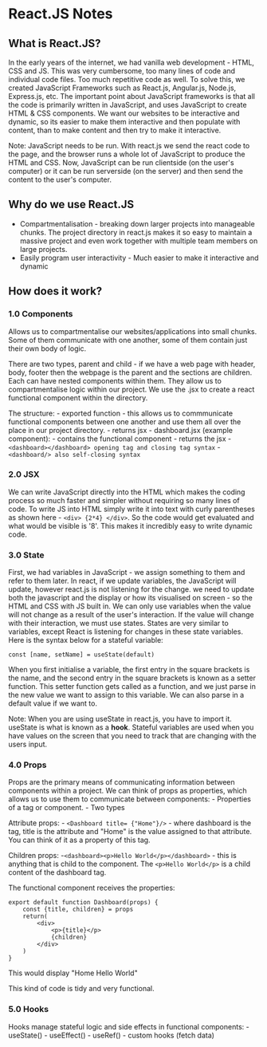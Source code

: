 # React.JS Notes

## What is React.JS?
In the early years of the internet, we had vanilla web development - HTML, CSS and JS. This was very cumbersome, too many lines of code and individual code files. Too much repetitive code as well. To solve this, we created JavaScript Frameworks such as React.js, Angular.js, Node.js, Express.js, etc. The important point about JavaScript frameworks is that all the code is primarily written in JavaScript, and uses JavaScript to create HTML & CSS components. We want our websites to be interactive and dynamic, so its easier to make them interactive and then populate with content, than to make content and then try to make it interactive.

Note: JavaScript needs to be run. With react.js we send the react code to the page, and the browser runs a whole lot of JavaScript to produce the HTML and CSS. Now, JavaScript can be run clientside (on the user's computer) or it can be run serverside (on the server) and then send the content to the user's computer.

## Why do we use React.JS
- Compartmentalisation - breaking down larger projects into manageable chunks. The project directory in react.js makes it so easy to maintain a massive project and even work together with multiple team members on large projects.
- Easily program user interactivity - Much easier to make it interactive and dynamic

## How does it work?

### 1.0 Components
Allows us to compartmentalise our websites/applications into small chunks. Some of them communicate with one another, some of them contain just their own body of logic.

There are two types, parent and child - if we have a web page with header, body, footer then the webpage is the parent and the sections are children. Each can have nested components within them. They allow us to compartmentalise logic within our project. We use the .jsx to create a react functional component within the directory.

The structure:
    - exported function - this allows us to commmunicate functional components between one another and use them all over the place in our project directory.
    - returns jsx
    - dashboard.jsx (example component):
        - contains the functional component
        - returns the jsx
    -```<dashboard></dashboard> opening tag and closing tag syntax```
    -```<dashboard/> also self-closing syntax```

### 2.0 JSX
We can write JavaScript directly into the HTML which makes the coding process so much faster and simpler without requiring so many lines of code. To write JS into HTML simply write it into text with curly parentheses as shown here - ```<div> {2*4} </div>```. So the code would get evaluated and what would be visible is '8'. This makes it incredibly easy to write dynamic code.

### 3.0 State
First, we had variables in JavaScript - we assign something to them and refer to them later. In react, if we update variables, the JavaScript will update, however react.js is not listening for the change. we need to update both the javascript and the display or how its visualised on screen - so the HTML and CSS with JS built in. We can only use variables when the value will not change as a result of the user's interaction. If the value will change with their interaction, we must use states. States are very similar to variables, except React is listening for changes in these state variables. Here is the syntax below for a stateful variable:
```
const [name, setName] = useState(default)
```
When you first initialise a variable, the first entry in the square brackets is the name, and the second entry in the square brackets is known as a setter function. This setter function gets called as a function, and we just parse in the new value we want to assign to this variable. We can also parse in a default value if we want to.

Note: When you are using useState in react.js, you have to import it. useState is what is known as a **hook**. Stateful variables are used when you have values on the screen that you need to track that are changing with the users input.

### 4.0 Props
Props are the primary means of communicating information between components within a project. We can think of props as properties, which allows us to use them to communicate between components:
    - Properties of a tag or component.
    - Two types

Attribute props:
    - ```<Dashboard title= {"Home"}/>``` - where dashboard is the tag, title is the attribute and "Home" is the value assigned to that attribute. You can think of it as a property of this tag.

Children props:
    -```<dashboard><p>Hello World</p></dashboard>``` - this is anything that is child to the component. The ```<p>Hello World</p>``` is a child content of the dashboard tag. 
    
The functional component receives the properties:

```
export default function Dashboard(props) {
    const {title, children} = props
    return(
        <div>
            <p>{title}</p>
            {children}
        </div>
    )
}
```

This would display "Home Hello World"

This kind of code is tidy and very functional.

### 5.0 Hooks
Hooks manage stateful logic and side effects in functional components:
    - useState()
    - useEffect()
    - useRef()
    - custom hooks (fetch data)
    
